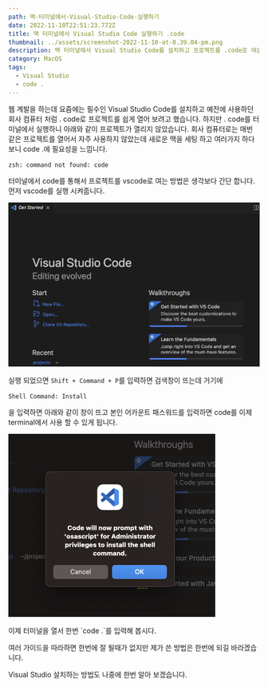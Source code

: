 ```yaml
---
path: 맥-터미널에서-Visual-Studio-Code-실행하기
date: 2022-11-10T22:51:23.772Z
title: 맥 터미널에서 Visual Studio Code 실행하기 .code
thumbnail: ../assets/screenshot-2022-11-10-at-8.39.04-pm.png
description: 맥 터미널에서 Visual Studio Code를 설치하고 프로젝트를 .code로 여는 방법 입니다.
category: MacOS
tags:
  - Visual Studio
  - code .
---
```

웹 계발을 하는데 요즘에는 필수인 Visual Studio Code를 설치하고 예전에 사용하던 회사 컴퓨터 처럼 . code로 프로젝트를 쉽게 열어 보려고 했습니다. 하지만 . code를 터미널에서 실행하니 아래와 같이 프로젝트가 열리지 않았습니다. 회사 컴퓨터로는 매번 같은 프로젝트를 열어서 자주 사용하지 않았는데 새로운 맥을 세팅 하고 여러가지 하다보니 code .에 필요성을 느낌니다.

```
zsh: command not found: code
```

터미널에서 code를 통해서 프로젝트를 vscode로 여는 방법은 생각보다 간단 합니다. 먼저 
vscode를 실행 시켜줍니다. 

![](../assets/screenshot-2022-11-10-at-8.39.04-pm.png "비주얼 스튜디오 코드")

실행 되었으면 `Shift + Command + P`를 입력하면 검색창이 뜨는데 거기에 

```
Shell Command: Install
```

을 입력하면 아래와 같이 창이 뜨고 본인 어카운트 패스워드를 입력하면 code를 이제 terminal에서 사용 할 수 있게 됩니다.



![add code to path](../assets/screenshot-2022-11-10-at-9.14.08-pm.png)

이제 터미널을 열서 한번 \`code .\`를 입력해 봅시다. 

여러 가이드을 따라하면 한번에 잘 될때가 없지만 제가 쓴 방법은 한번에 되길 바라겠습니다. 

Visual Studio 설치하는 방법도 나중에 한번 알아 보겠습니다.